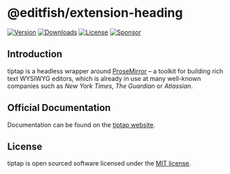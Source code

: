 # @editfish/extension-heading
[![Version](https://img.shields.io/npm/v/@editfish/extension-heading.svg?label=version)](https://www.npmjs.com/package/@editfish/extension-heading)
[![Downloads](https://img.shields.io/npm/dm/@editfish/extension-heading.svg)](https://npmcharts.com/compare/tiptap?minimal=true)
[![License](https://img.shields.io/npm/l/@editfish/extension-heading.svg)](https://www.npmjs.com/package/@editfish/extension-heading)
[![Sponsor](https://img.shields.io/static/v1?label=Sponsor&message=%E2%9D%A4&logo=GitHub)](https://github.com/sponsors/ueberdosis)

## Introduction
tiptap is a headless wrapper around [ProseMirror](https://ProseMirror.net) – a toolkit for building rich text WYSIWYG editors, which is already in use at many well-known companies such as *New York Times*, *The Guardian* or *Atlassian*.

## Official Documentation
Documentation can be found on the [tiptap website](https://tiptap.dev).

## License
tiptap is open sourced software licensed under the [MIT license](https://github.com/ueberdosis/tiptap/blob/main/LICENSE.md).
